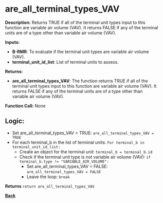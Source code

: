 # are_all_terminal_types_VAV

**Description:** Returns TRUE if all of the terminal unit types input to this function are variable air volume (VAV). It returns FALSE if any of the terminal units are of a type other than variable air volume (VAV).   

**Inputs:**  
- **B-RMR**: To evaluate if the terminal unit types are variable air volume (VAV).    
- **terminal_unit_id_list**: List of terminal units to assess.  

**Returns:**  
- **are_all_terminal_types_VAV**: The function returns TRUE if all of the terminal unit types input to this function are variable air volume (VAV). It returns FALSE if any of the terminal units are of a type other than variable air volume (VAV).      
 
**Function Call:**  None        

## Logic:   
- Set are_all_terminal_types_VAV = TRUE: `are_all_terminal_types_VAV = TRUE`  
- For each terminal_b in the list of terminal units: `For terminal_b in terminal_unit_id_list:`  
    - Create an object for the terminal unit: `terminal_b = terminal_b.id`  
    - Check if the terminal unit type is not variable air volume (VAV): `if terminal_b.type != "VARIABLE_AIR_VOLUME":`  
        - Set are_all_terminal_types_VAV = FALSE: `are_all_terminal_types_VAV = FALSE`
        - Leave the loop: `break`  

**Returns** `return are_all_terminal_types_VAV`   


**[Back](../../../_toc.md)**
